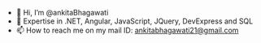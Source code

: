 - 👋 Hi, I’m @ankitaBhagawati
- 🌱 Expertise in .NET, Angular, JavaScript, JQuery, DevExpress and SQL
- 📫 How to reach me on my mail ID: ankitabhagawati21@gmail.com

<!---
ankitaBhagawati/ankitaBhagawati is a ✨ special ✨ repository because its `README.md` (this file) appears on your GitHub profile.
You can click the Preview link to take a look at your changes.
--->
